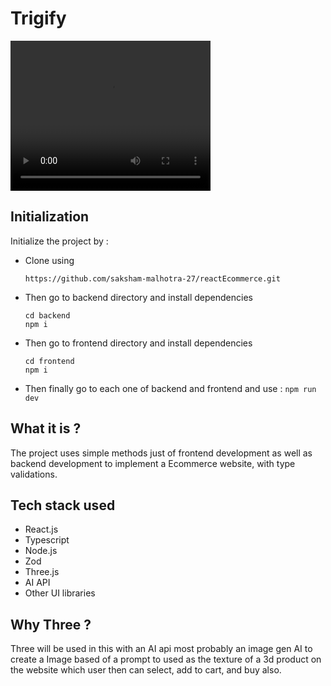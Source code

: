# Trigify

<video width="320" height="240" controls>
  <source src="https://github-production-user-asset-6210df.s3.amazonaws.com/147790402/345620057-1f5f5066-ebb7-4e58-960b-677c7a092a94.mp4?X-Amz-Algorithm=AWS4-HMAC-SHA256&X-Amz-Credential=AKIAVCODYLSA53PQK4ZA%2F20240703%2Fus-east-1%2Fs3%2Faws4_request&X-Amz-Date=20240703T205611Z&X-Amz-Expires=300&X-Amz-Signature=d59a4a95435ee1404757af7d5b43c07b8159082f7852acc3ceea4bc4d76a7de0&X-Amz-SignedHeaders=host&actor_id=147790402&key_id=0&repo_id=815152873" type="video/mp4">
  Your browser does not support the video tag.
</video>

## Initialization
Initialize the project by :
+ Clone using
  ```
  https://github.com/saksham-malhotra-27/reactEcommerce.git
  ```
+ Then go to backend directory and install dependencies
  ```
  cd backend
  npm i
  ```
+ Then go to frontend directory and install dependencies
  ```
  cd frontend
  npm i
  ```
+ Then finally go to each one of backend and frontend and use :
  `
  npm run dev
  `
## What it is ?
The project uses simple methods just of frontend development as well as backend development to implement a Ecommerce website, with type validations.
## Tech stack used
+ React.js
+ Typescript
+ Node.js
+ Zod
+ Three.js
+ AI API
+ Other UI libraries
## Why Three ?
Three will be used in this with an AI api most probably an image gen AI to create a Image based of a prompt to used as the texture of a 3d product on the website which user then can select, add to cart, and buy also.
